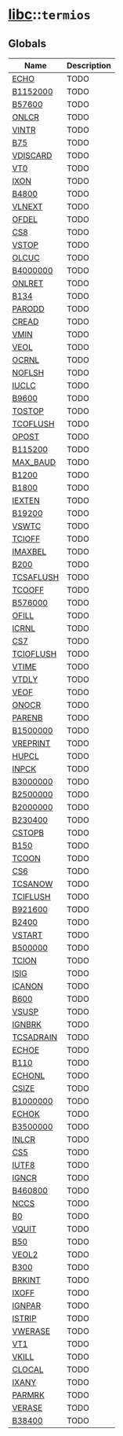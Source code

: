 # [libc](./../libc.md)::`termios`
## Globals
|Name|Description|
|----|-----------|
|[ECHO](#todo)|TODO|
|[B1152000](#todo)|TODO|
|[B57600](#todo)|TODO|
|[ONLCR](#todo)|TODO|
|[VINTR](#todo)|TODO|
|[B75](#todo)|TODO|
|[VDISCARD](#todo)|TODO|
|[VT0](#todo)|TODO|
|[IXON](#todo)|TODO|
|[B4800](#todo)|TODO|
|[VLNEXT](#todo)|TODO|
|[OFDEL](#todo)|TODO|
|[CS8](#todo)|TODO|
|[VSTOP](#todo)|TODO|
|[OLCUC](#todo)|TODO|
|[B4000000](#todo)|TODO|
|[ONLRET](#todo)|TODO|
|[B134](#todo)|TODO|
|[PARODD](#todo)|TODO|
|[CREAD](#todo)|TODO|
|[VMIN](#todo)|TODO|
|[VEOL](#todo)|TODO|
|[OCRNL](#todo)|TODO|
|[NOFLSH](#todo)|TODO|
|[IUCLC](#todo)|TODO|
|[B9600](#todo)|TODO|
|[TOSTOP](#todo)|TODO|
|[TCOFLUSH](#todo)|TODO|
|[OPOST](#todo)|TODO|
|[B115200](#todo)|TODO|
|[MAX_BAUD](#todo)|TODO|
|[B1200](#todo)|TODO|
|[B1800](#todo)|TODO|
|[IEXTEN](#todo)|TODO|
|[B19200](#todo)|TODO|
|[VSWTC](#todo)|TODO|
|[TCIOFF](#todo)|TODO|
|[IMAXBEL](#todo)|TODO|
|[B200](#todo)|TODO|
|[TCSAFLUSH](#todo)|TODO|
|[TCOOFF](#todo)|TODO|
|[B576000](#todo)|TODO|
|[OFILL](#todo)|TODO|
|[ICRNL](#todo)|TODO|
|[CS7](#todo)|TODO|
|[TCIOFLUSH](#todo)|TODO|
|[VTIME](#todo)|TODO|
|[VTDLY](#todo)|TODO|
|[VEOF](#todo)|TODO|
|[ONOCR](#todo)|TODO|
|[PARENB](#todo)|TODO|
|[B1500000](#todo)|TODO|
|[VREPRINT](#todo)|TODO|
|[HUPCL](#todo)|TODO|
|[INPCK](#todo)|TODO|
|[B3000000](#todo)|TODO|
|[B2500000](#todo)|TODO|
|[B2000000](#todo)|TODO|
|[B230400](#todo)|TODO|
|[CSTOPB](#todo)|TODO|
|[B150](#todo)|TODO|
|[TCOON](#todo)|TODO|
|[CS6](#todo)|TODO|
|[TCSANOW](#todo)|TODO|
|[TCIFLUSH](#todo)|TODO|
|[B921600](#todo)|TODO|
|[B2400](#todo)|TODO|
|[VSTART](#todo)|TODO|
|[B500000](#todo)|TODO|
|[TCION](#todo)|TODO|
|[ISIG](#todo)|TODO|
|[ICANON](#todo)|TODO|
|[B600](#todo)|TODO|
|[VSUSP](#todo)|TODO|
|[IGNBRK](#todo)|TODO|
|[TCSADRAIN](#todo)|TODO|
|[ECHOE](#todo)|TODO|
|[B110](#todo)|TODO|
|[ECHONL](#todo)|TODO|
|[CSIZE](#todo)|TODO|
|[B1000000](#todo)|TODO|
|[ECHOK](#todo)|TODO|
|[B3500000](#todo)|TODO|
|[INLCR](#todo)|TODO|
|[CS5](#todo)|TODO|
|[IUTF8](#todo)|TODO|
|[IGNCR](#todo)|TODO|
|[B460800](#todo)|TODO|
|[NCCS](#todo)|TODO|
|[B0](#todo)|TODO|
|[VQUIT](#todo)|TODO|
|[B50](#todo)|TODO|
|[VEOL2](#todo)|TODO|
|[B300](#todo)|TODO|
|[BRKINT](#todo)|TODO|
|[IXOFF](#todo)|TODO|
|[IGNPAR](#todo)|TODO|
|[ISTRIP](#todo)|TODO|
|[VWERASE](#todo)|TODO|
|[VT1](#todo)|TODO|
|[VKILL](#todo)|TODO|
|[CLOCAL](#todo)|TODO|
|[IXANY](#todo)|TODO|
|[PARMRK](#todo)|TODO|
|[VERASE](#todo)|TODO|
|[B38400](#todo)|TODO|
